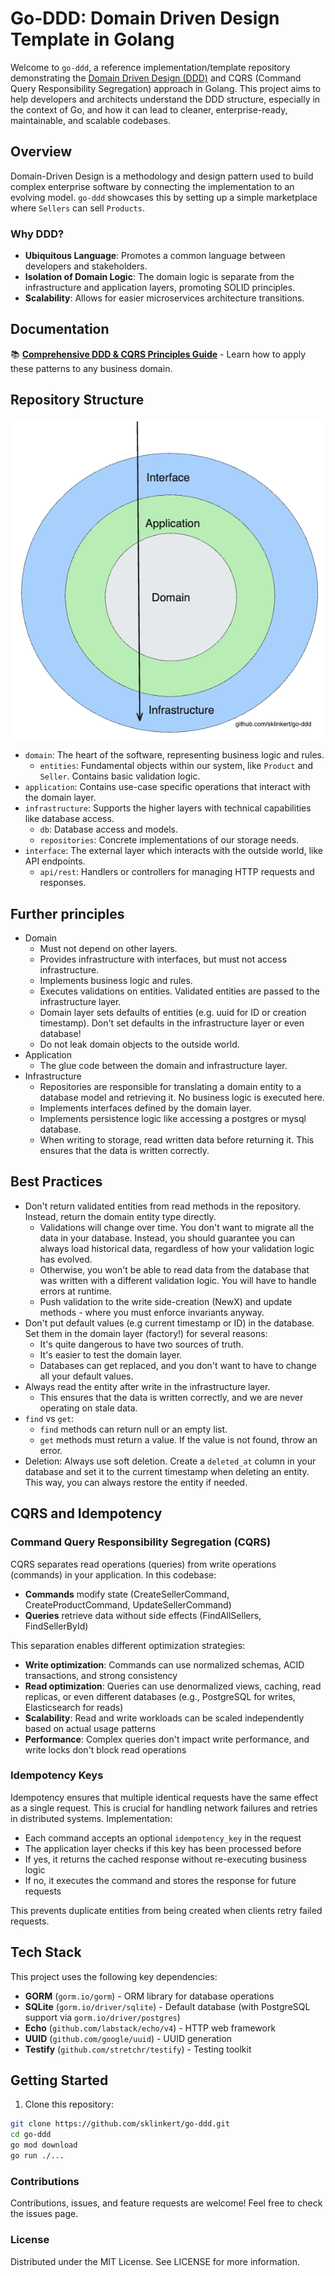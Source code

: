 # Go-DDD: Domain Driven Design Template in Golang

Welcome to `go-ddd`, a reference implementation/template repository demonstrating the [Domain Driven Design (DDD)](https://en.wikipedia.org/wiki/Domain-driven_design) and CQRS (Command Query Responsibility Segregation) approach in Golang. This project aims to help developers and architects understand the DDD structure, especially in the context of Go, and how it can lead to cleaner, enterprise-ready, maintainable, and scalable codebases.

## Overview

Domain-Driven Design is a methodology and design pattern used to build complex enterprise software by connecting the implementation to an evolving model. `go-ddd` showcases this by setting up a simple marketplace where `Sellers` can sell `Products`.

### Why DDD?

- **Ubiquitous Language**: Promotes a common language between developers and stakeholders.
- **Isolation of Domain Logic**: The domain logic is separate from the infrastructure and application layers, promoting SOLID principles.
- **Scalability**: Allows for easier microservices architecture transitions.

## Documentation

📚 **[Comprehensive DDD & CQRS Principles Guide](DDD_CQRS_PRINCIPLES.md)** - Learn how to apply these patterns to any business domain.

## Repository Structure

![ddd-diagram-onion.png](ddd-diagram-onion.png)

- `domain`: The heart of the software, representing business logic and rules.
    - `entities`: Fundamental objects within our system, like `Product` and `Seller`. Contains basic validation logic.
- `application`: Contains use-case specific operations that interact with the domain layer.
- `infrastructure`: Supports the higher layers with technical capabilities like database access.
    - `db`: Database access and models.
    - `repositories`: Concrete implementations of our storage needs.
- `interface`: The external layer which interacts with the outside world, like API endpoints.
    - `api/rest`: Handlers or controllers for managing HTTP requests and responses.

## Further principles

- Domain
  - Must not depend on other layers.
  - Provides infrastructure with interfaces, but must not access infrastructure.
  - Implements business logic and rules.
  - Executes validations on entities. Validated entities are passed to the infrastructure layer.
  - Domain layer sets defaults of entities (e.g. uuid for ID or creation timestamp). Don't set defaults in the infrastructure layer or even database!
  - Do not leak domain objects to the outside world.
- Application
  - The glue code between the domain and infrastructure layer.
- Infrastructure
   - Repositories are responsible for translating a domain entity to a database model and retrieving it. No business logic is executed here.
   - Implements interfaces defined by the domain layer.
   - Implements persistence logic like accessing a postgres or mysql database.
   - When writing to storage, read written data before returning it. This ensures that the data is written correctly.

## Best Practices

- Don't return validated entities from read methods in the repository. Instead, return the domain entity type directly.
  - Validations will change over time. You don't want to migrate all the data in your database. Instead, you should guarantee you can always load historical data, regardless of how your validation logic has evolved.
  - Otherwise, you won't be able to read data from the database that was written with a different validation logic. You will have to handle errors at runtime.
  - Push validation to the write side-creation (NewX) and update methods - where you must enforce invariants anyway.
- Don't put default values (e.g current timestamp or ID) in the database. Set them in the domain layer (factory!) for several reasons:
  - It's quite dangerous to have two sources of truth.
  - It's easier to test the domain layer.
  - Databases can get replaced, and you don't want to have to change all your default values. 
- Always read the entity after write in the infrastructure layer.
  - This ensures that the data is written correctly, and we are never operating on stale data.
- `find` vs `get`:
  - `find` methods can return null or an empty list.
  - `get` methods must return a value. If the value is not found, throw an error.
- Deletion: Always use soft deletion. Create a `deleted_at` column in your database and set it to the current timestamp when deleting an entity. This way, you can always restore the entity if needed.

## CQRS and Idempotency

### Command Query Responsibility Segregation (CQRS)
CQRS separates read operations (queries) from write operations (commands) in your application. In this codebase:
- **Commands** modify state (CreateSellerCommand, CreateProductCommand, UpdateSellerCommand)
- **Queries** retrieve data without side effects (FindAllSellers, FindSellerById)

This separation enables different optimization strategies:
- **Write optimization**: Commands can use normalized schemas, ACID transactions, and strong consistency
- **Read optimization**: Queries can use denormalized views, caching, read replicas, or even different databases (e.g., PostgreSQL for writes, Elasticsearch for reads)
- **Scalability**: Read and write workloads can be scaled independently based on actual usage patterns
- **Performance**: Complex queries don't impact write performance, and write locks don't block read operations

### Idempotency Keys
Idempotency ensures that multiple identical requests have the same effect as a single request. This is crucial for handling network failures and retries in distributed systems. Implementation:
- Each command accepts an optional `idempotency_key` in the request
- The application layer checks if this key has been processed before
- If yes, it returns the cached response without re-executing business logic
- If no, it executes the command and stores the response for future requests

This prevents duplicate entities from being created when clients retry failed requests.

## Tech Stack

This project uses the following key dependencies:

- **GORM** (`gorm.io/gorm`) - ORM library for database operations
- **SQLite** (`gorm.io/driver/sqlite`) - Default database (with PostgreSQL support via `gorm.io/driver/postgres`)
- **Echo** (`github.com/labstack/echo/v4`) - HTTP web framework
- **UUID** (`github.com/google/uuid`) - UUID generation
- **Testify** (`github.com/stretchr/testify`) - Testing toolkit

## Getting Started

1. Clone this repository:
```bash
git clone https://github.com/sklinkert/go-ddd.git
cd go-ddd
go mod download
go run ./...
```

### Contributions
Contributions, issues, and feature requests are welcome! Feel free to check the issues page.

### License
Distributed under the MIT License. See LICENSE for more information.
